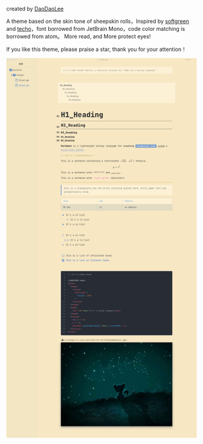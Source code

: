



created by [DaoDaoLee](DaoDaoLee)

A theme based on the skin tone of sheepskin rolls，Inspired by [softgreen](https://github.com/pomopopo/typora-theme-softgreen) and [techo](https://github.com/lfkdsk/techo.css)，font borrowed from JetBrain Mono，code color matching is borrowed from atom。
More read, and More protect eyes!

If you like this theme, please praise a star, thank you for your attention！

![](https://raw.githubusercontent.com/daodaolee/typora-scrolls/main/snapshot.png)

